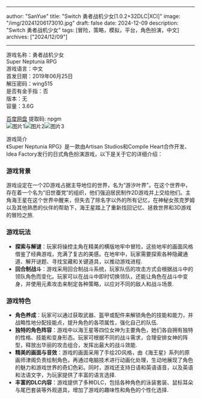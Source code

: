 
---
author: "SanYue"
title: "Switch 勇者战机少女[1.0.2+32DLC|XCI]"
image: "/img/20241206173010.jpg"
draft: false
date: 2024-12-09
description: "Switch 勇者战机少女"
tags: [冒险，策略，模拟，平台，角色扮演，中文]
archives: ["2024/12/09"]

---

游戏名称：勇者战机少女   
Super Neptunia RPG    
游戏语言：中文  
首发日期：2019年06月25日  
解压密码：wing515  
是否有金手指：否  
版本：无   
容量：3.6G

[百度网盘](https://pan.baidu.com/s/17Lea5u0DewMnnak09s2jXg) 提取码: npgm  
![图片1](/img/6de720.jpg)![图片2](/img/bc6e10.jpg)![图片3](/img/ad2326.jpg)  

游戏简介  
《Super Neptunia RPG》是一款由Artisan Studios和Compile Heart合作开发、Idea Factory发行的日式角色扮演游戏，以下是关于它的详细介绍：

### 游戏背景
游戏设定在一个2D游戏占据主导地位的世界，名为“游汐叶界”。在这个世界中，存在着一个名为“旧世蚕党”的组织，他们强迫居民制作2D游戏并上交给他们。主角海王星在这个世界中醒来，但失去了除名字以外的所有记忆，在神秘女孩克罗姆以及其他熟悉的伙伴的帮助下，海王星踏上了重新找回记忆、拯救世界和3D游戏的冒险之旅.

### 游戏玩法
- **探索与解谜**：玩家将操控主角在精美的横版地牢中冒险，这些地牢的画面风格借鉴了经典游戏，充满了复古的美感。在地牢中，玩家需要探索各种隐藏通道、解开谜题、寻找宝藏和关键道具，以推动游戏进程.
- **回合制战斗**：游戏采用回合制战斗系统，玩家队伍的攻击方式会根据战斗中的领队角色而变化。玩家可以在战斗中即时切换领队，还能让角色在战斗中变身，并使用元素攻击来制定各种策略，以应对不同的敌人和战斗场景.

### 游戏特色
- **角色养成**：玩家可以通过获取武器、盔甲或配件来解锁角色的技能和能力，并战略性地分配技能点，提升角色的各项属性，强化自己的队伍.
- **独特的角色阵容**：游戏中以海王星等四位女神为主要角色，她们各自拥有独特的性格、技能和变身形态。玩家可根据不同的战斗需求，合理安排女神的阵型，释放出华丽的攻击组合，发挥出最大的战斗效能.
- **精美的画面与音效**：游戏的画面采用了手绘2D风格，由《海王星》系列的原画师津阁负责绘制角色，再通过电脑技术进行动画化处理，生动地展现了角色的魅力和游戏世界的奇幻色彩。同时，游戏还支持日语和英语语音，以及英语和法语文字，为玩家提供了丰富的语言选择.
- **丰富的DLC内容**：游戏提供了多种DLC，包括各种角色的泳装套装、鼠标耳朵与尾巴套装等外观道具，增加了游戏的趣味性和角色的个性化选择.
